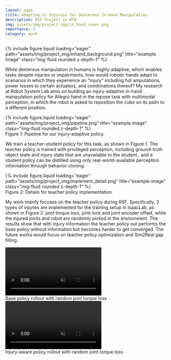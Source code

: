 ```yaml
---
layout: page
title: Adapting to Injuries for Dexterous In-Hand Manipulation
description: RSF Project in ETH
img: assets/img/project_img/in_hand_cover.png
importance: 2
category: work
---
```


<div class="row">
    <div class="col-sm mt-3 mt-md-0">
        {% include figure.liquid loading="eager" path="assets/img/project_img/inhand_background.png" title="example image" class="img-fluid rounded z-depth-1" %}
    </div>
</div>
<div class="caption">
</div>

While dexterous manipulation in humans is highly adaptive, which enables tasks despite injuries or impairments, how would robotic hands adapt to scenarios in which they experience an “injury” including full amputations, power losses to certain actuators, and combinations thereof? My research at Robot System Lab aims on building an injury-adaptive in-hand manipulation policy for Allegro hand in the repose task with multimodal perception, in which the robot is asked to reposition the cube on its palm to a different position.


<div class="row">
    <div class="col-sm mt-3 mt-md-0">
        {% include figure.liquid loading="eager" path="assets/img/project_img/pipeline.png" title="example image" class="img-fluid rounded z-depth-1" %}
    </div>
</div>
<div class="caption">
    Figure 1: Pipeline for our injury-adaptive policy.
</div>

We train a teacher-student policy for this task, as shown in Figure 1. The teacher policy is trained with privileged perception, including ground-truth object state and injury state that are unavailable to the student., and a student policy can be distilled using only real-world-available perception information through behavior cloning. 

<div class="row">
    <div class="col-sm mt-3 mt-md-0">
        {% include figure.liquid loading="eager" path="assets/img/project_img/implement_detail.png" title="example image" class="img-fluid rounded z-depth-1" %}
    </div>
</div>
<div class="caption">
    Figure 2: Details for teacher policy implementation.
</div>

My work mainly focuses on the teacher policy during RSF. Specifically, 3 types of injuries are implemented for the training setup in IsaacLab, as shown in Figure 2: joint torque loss, joint lock and joint encoder offset, while the injured joints and robot are randomly picked in the environment. The results show that with injury information the teacher policy out performs the base policy without information but becomes harder to get converged. The future works would focus on teacher policy optimization and Sim2Real gap filling.


<div class="row">
  <div class="col-sm mt-3 mt-md-0">
    <video class="img-fluid rounded z-depth-1" src="/assets/video/random_joint_torque_loss_base_policy.mp4" autoplay muted loop playsinline controls></video>
    <div class="caption">Base policy rollout with random joint torque loss</div>
  </div>
  <div class="col-sm mt-3 mt-md-0">
    <video class="img-fluid rounded z-depth-1" src="/assets/video/random_joint_torque_loss_injury_policy.mp4" autoplay muted loop playsinline controls></video>
    <div class="caption">Injury-aware policy rollout with random joint torque loss</div>
  </div>
</div>

